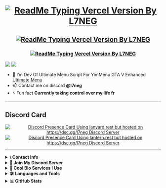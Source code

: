 <h1 align="center">
  <a href="https://ghrmt.vercel.app">
    <img src="https://ghrmt.vercel.app?font=Fira%20Code&size=30&pause=1000&center=true&random=false&width=435&lines=L7NEG" alt="ReadMe Typing Vercel Version By L7NEG" />
  </a>
</h1>
<h2 align="center">
  <a href="https://ghrmt.vercel.app">
    <img src="https://ghrmt.vercel.app?font=Fira%20Code&size=30&pause=1000&center=true&random=false&width=435&lines=Free+Palestine+🇵🇸" alt="ReadMe Typing Vercel Version By L7NEG" />
  </a>
</h2>
<h3 align="center">
  <a href="https://ghrmt.vercel.app">
    <img src="https://ghrmt.vercel.app?font=Fira%20Code&size=28&pause=1000&center=true&random=false&width=435&lines=Self+Taught+Dev+From+Egypt" alt="ReadMe Typing Vercel Version By L7NEG" />
  </a>
</h3>

[![](https://img.shields.io/discord/1025804814183047218?color=5865F2&label=L7NEG%20Community%20Discord&logo=discord&logoColor=fff&style=flat-square)](https://dsc.gg/l7neg)
![](https://komarev.com/ghpvc/?username=L7NEG&color=blue&style=flat&label=Views)

- 🔭 I’m Dev Of Ultimate Menu Script For YimMenu GTA V Enhanced [Ultimate Menu](https://github.com/UltimateMenu/UltimateMenu)  
- 📫 Contact me on discord **@l7neg**  
- ⚡ Fun fact **Currently taking control over my life fr**

---

## Discord Card
<div align="center">
 <a href="https://rpcrm.vercel.app" target="_blank" rel="nofollow">
    <img src="https://rpcrm.vercel.app/api/669453086418534400?animated=true&idleMessage=currently%20doing%20nothing" alt="Discord Presence Card Using lanyard.rest but hosted on https://dsc.gg/l7neg Discord Server" align="center">
 </a>
</div>

<div align="center">
 <a href="https://rpcapi.l7neg.uk.to" target="_blank" rel="nofollow">
    <img src="https://rpcapi.l7neg.uk.to/api/v1/users/669453086418534400?svg=1" alt="Discord Presence Card Using lantern.rest but hosted on https://dsc.gg/l7neg Discord Server" align="center">
 </a>
</div>

---

<details>
<summary><strong>📞 Contact Info</strong></summary>

<p align="left">
<a href="https://discord.com/users/669453086418534400" target="_blank">
  <img src="https://raw.githubusercontent.com/L7NEG/L7NEG/main/img/discord.png" alt="discord" height="30" width="40" />
</a>
<a href="https://t.me/L7NEG" target="_blank">
  <img src="https://raw.githubusercontent.com/L7NEG/L7NEG/main/img/telegram.png" alt="telegram" height="30" width="40" />
</a>
<a href="https://www.unknowncheats.me/forum/members/4824332.html" target="_blank">
  <img src="https://raw.githubusercontent.com/L7NEG/L7NEG/main/img/ukc.png" alt="unknowncheats" height="30" width="40" />
</a>
</p>

</details>

<details>
<summary><strong>💬 Join My Discord Server</strong></summary>

<p align="left">
 <a href="https://l7neg.is-a.dev/discord" target="_blank">
   <img src="https://raw.githubusercontent.com/L7NEG/L7NEG/main/img/discord.png" alt="discord" height="30" width="40" />
 </a>
</p>

</details>

<details>
<summary><strong>🧰 Cool Bio Services I Use</strong></summary>

<p align="left">
 <a href="https://guns.lol/L7NEG" target="_blank">
   <img src="https://raw.githubusercontent.com/L7NEG/L7NEG/main/img/guns.lol.png" alt="guns.lol" height="30" width="40" />
 </a>
</p>

</details>

<details>
<summary><strong>🛠️ Languages and Tools</strong></summary>

<p align="left">
  <a href="https://developer.android.com" target="_blank">
    <img src="https://raw.githubusercontent.com/devicons/devicon/master/icons/android/android-original-wordmark.svg" alt="android" width="40" height="40"/>
  </a>
  <a href="https://www.w3schools.com/css/" target="_blank">
    <img src="https://raw.githubusercontent.com/devicons/devicon/master/icons/css3/css3-original-wordmark.svg" alt="css3" width="40" height="40"/>
  </a>
  <a href="https://www.w3.org/html/" target="_blank">
    <img src="https://raw.githubusercontent.com/devicons/devicon/master/icons/html5/html5-original-wordmark.svg" alt="html5" width="40" height="40"/>
  </a>
  <a href="https://developer.mozilla.org/en-US/docs/Web/JavaScript" target="_blank">
    <img src="https://raw.githubusercontent.com/devicons/devicon/master/icons/javascript/javascript-original.svg" alt="javascript" width="40" height="40"/>
  </a>
  <a href="https://www.php.net" target="_blank">
    <img src="https://raw.githubusercontent.com/devicons/devicon/master/icons/php/php-original.svg" alt="php" width="40" height="40"/>
  </a>
  <a href="https://www.python.org" target="_blank">
    <img src="https://raw.githubusercontent.com/devicons/devicon/master/icons/python/python-original.svg" alt="python" width="40" height="40"/>
  </a>
  <a href="https://reactjs.org/" target="_blank">
    <img src="https://raw.githubusercontent.com/devicons/devicon/master/icons/react/react-original-wordmark.svg" alt="react" width="40" height="40"/>
  </a>
  <a href="https://www.typescriptlang.org/" target="_blank">
    <img src="https://raw.githubusercontent.com/devicons/devicon/master/icons/typescript/typescript-original.svg" alt="typescript" width="40" height="40"/>
  </a>
  <a href="https://vuejs.org/" target="_blank">
    <img src="https://raw.githubusercontent.com/devicons/devicon/master/icons/vuejs/vuejs-original-wordmark.svg" alt="vuejs" width="40" height="40"/>
  </a>
</p>

</details>

<details>
<summary><strong>📊 GitHub Stats</strong></summary>

<p>
  <img align="center" src="https://l7negstats.vercel.app/api/top-langs?username=l7neg&show_icons=true&locale=en&layout=compact&theme=transparent" alt="l7neg" />
</p>

![Github Readme Stats](https://l7negstats.vercel.app/api?username=l7neg&show_icons=true&theme=transparent)

![Github Streak Stats](https://ghrmss.vercel.app?user=L7NEG&theme=github-dark-blue)

![GitHub Stats Card](https://ghrsc.vercel.app/api?username=L7NEG&cc=000&tc=fff&ic=fff&bc=000)

</details>
